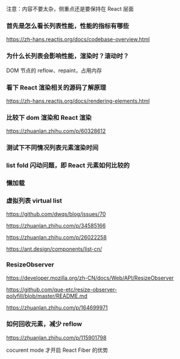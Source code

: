 注意：内容不要太杂，侧重点还是要保持在 React 层面

### 首先是怎么看长列表性能，性能的指标有哪些

https://zh-hans.reactjs.org/docs/codebase-overview.html

### 为什么长列表会影响性能，渲染时？滚动时？

DOM 节点的 reflow、repaint，占用内存

### 看下 React 渲染相关的源码了解原理

https://zh-hans.reactjs.org/docs/rendering-elements.html

### 比较下 dom 渲染和 React 渲染

https://zhuanlan.zhihu.com/p/60328612

### 测试下不同情况列表元素渲染时间

### list fold 闪动问题，即 React 元素如何比较的

### 懒加载

### 虚拟列表 virtual list

https://github.com/dwqs/blog/issues/70

https://zhuanlan.zhihu.com/p/34585166

https://zhuanlan.zhihu.com/p/26022258

https://ant.design/components/list-cn/

### ResizeObserver

https://developer.mozilla.org/zh-CN/docs/Web/API/ResizeObserver

https://github.com/que-etc/resize-observer-polyfill/blob/master/README.md

https://zhuanlan.zhihu.com/p/164699971

### 如何回收元素，减少 reflow

https://zhuanlan.zhihu.com/p/115901798

cocurent mode 才开启 React Fiber 的优势